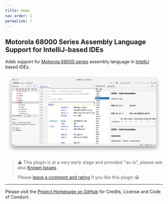 ```yaml
---
title: Home
nav_order: 1
permalink: /
---
```


## Motorola 68000 Series Assembly Language Support for IntelliJ-based IDEs
                                  
Adds support for [Motorola 68000 series](https://en.wikipedia.org/wiki/Motorola_68000_series) assembly language
in [IntelliJ](https://plugins.jetbrains.com/docs/intellij/intellij-platform.html#ides-based-on-the-intellij-platform) based IDEs.

![m68kplugin](assets/m68kplugin_landing.png)

> ⚠️ This plugin is at a very early stage and provided "as-is", please see also [Known Issues](known_issues.md).
>
> Please [leave a comment and rating](https://plugins.jetbrains.com/plugin/17712-motorola-68000-series-assembler/reviews) if you like this plugin 😀

---

Please visit the [Project Homepage on GitHub](https://github.com/YannCebron/m68kplugin) for Credits, License and Code of Conduct.
